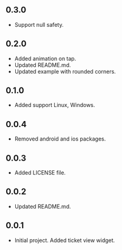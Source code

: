 ## 0.3.0

* Support null safety.

## 0.2.0

* Added animation on tap.
* Updated README.md.
* Updated example with rounded corners.

## 0.1.0

* Added support Linux, Windows.

## 0.0.4

* Removed android and ios packages.

## 0.0.3

* Added LICENSE file.

## 0.0.2

* Updated README.md.

## 0.0.1

* Initial project. Added ticket view widget.
